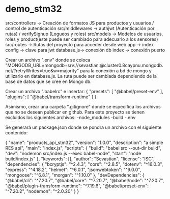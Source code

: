 # demo_stm32
src/controllers -> Creación de formatos JS para productos y usuarios / control de autenticación 
src/middlewares -> authjwt (Autenticación por rutas) /  verifySignup (Logueos y roles)
src/models -> Modelos de usuarios, roles y product(este puede ser cambiado para adecuarlo a los sensores)
src/routes -> Rutas del proyecto para acceder desde web
app -> index
config -> clave para jwt
database.js-> conexión db
index -> conexión puerto

Crear un archivo ".env" donde se coloca "MONGODB_URL=mongodb+srv://sevastian:<password>@cluster0.8caypnu.mongodb.net/?retryWrites=true&w=majority"
para la conexión a bd de mongo y utilizarlo en database.js. La ruta puede ser cambiada dependiendo de la base de datos que se cree en Mongo db.
 
Crear un archivo ".babelrc" e insertar: 
  {
    "presets": [
        "@babel/preset-env"
    ],
    "plugins": [
        "@babel/transform-runtime"
    ]
}
 
Asimismo, crear una carpeta ".gitignore" donde se especifica los archivos que no se desean publicar en github.
  Para este proyecto se tienen excluidos los siguientes archivos: 
    -node_modules
    -build
    -.env
 
Se generará un package.json donde se pondra un archivo con el siguiente contenido:
  
  {
  "name": "products_api_stm32",
  "version": "1.0.0",
  "description": "a simple RES api",
  "main": "index.js",
  "scripts": {
    "build": "babel src --out-dir build",
    "dev": "nodemon src/index.js --exec babel-node",
    "start": "node build/index.js"
  },
  "keywords": [],
  "author": "Sevastian",
  "license": "ISC",
  "dependencies": {
    "bcryptjs": "^2.4.3",
    "cors": "^2.8.5",
    "dotenv": "^16.0.3",
    "express": "^4.18.2",
    "helmet": "^6.0.1",
    "jsonwebtoken": "^9.0.0",
    "mongoose": "^6.8.1",
    "morgan": "^1.10.0"
  },
  "devDependencies": {
    "@babel/cli": "^7.20.7",
    "@babel/core": "^7.20.7",
    "@babel/node": "^7.20.7",
    "@babel/plugin-transform-runtime": "^7.19.6",
    "@babel/preset-env": "^7.20.2",
    "nodemon": "^2.0.20"
  }
}

  
  
  

  
